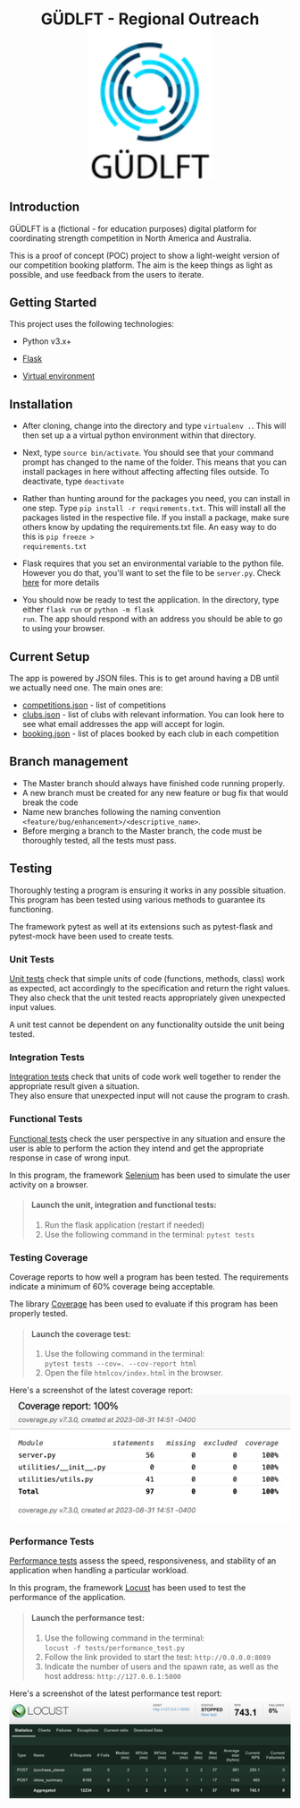 <h1 align="center">
GÜDLFT - Regional Outreach
<br/>
<img alt="GÜDLFT logo" src="img/GUDLFT_Logo.png" width="224px"/>
</h1>

## Introduction

   GÜDLFT is a (fictional - for education purposes) digital platform for coordinating strength competition in North America and Australia.<br>

   This is a proof of concept (POC) project to show a light-weight version of our competition booking platform. The aim is the keep things as light as possible, and use feedback from the users to iterate.

## Getting Started

   This project uses the following technologies:

   * Python v3.x+
   
   * [Flask](https://flask.palletsprojects.com/en/1.1.x/)
   
   * [Virtual environment](https://virtualenv.pypa.io/en/stable/installation.html)

## Installation

   - After cloning, change into the directory and type <code>virtualenv .</code>. This will then set up a a virtual python environment within that directory.
   
   - Next, type <code>source bin/activate</code>. You should see that your command prompt has changed to the name of the folder. This means that you can install packages in here without affecting affecting files outside. To deactivate, type <code>deactivate</code>

   - Rather than hunting around for the packages you need, you can install in one step. Type <code>pip install -r requirements.txt</code>. This will install all the packages listed in the respective file. If you install a package, make sure others know by updating the requirements.txt file. An easy way to do this is <code>pip freeze > requirements.txt</code>

   - Flask requires that you set an environmental variable to the python file. However you do that, you'll want to set the file to be <code>server.py</code>. Check [here](https://flask.palletsprojects.com/en/1.1.x/quickstart/#a-minimal-application) for more details

   - You should now be ready to test the application. In the directory, type either <code>flask run</code> or <code>python -m flask run</code>. The app should respond with an address you should be able to go to using your browser.

## Current Setup

   The app is powered by JSON files. This is to get around having a DB until we actually need one. The main ones are:
   
   * [competitions.json](competitions.json) - list of competitions
   * [clubs.json](clubs.json) - list of clubs with relevant information. You can look here to see what email addresses the app will accept for login.
   * [booking.json](booking.json) - list of places booked by each club in each competition


## Branch management
- The Master branch should always have finished code running properly.
- A new branch must be created for any new feature or bug fix that would break the code
- Name new branches following the naming convention `<feature/bug/enhancement>/<descriptive_name>`.
- Before merging a branch to the Master branch, the code must be thoroughly tested, all the tests must pass.

## Testing

Thoroughly testing a program is ensuring it works in any possible situation.<br>
This program has been tested using various methods to guarantee its functioning.

The framework pytest as well at its extensions such as pytest-flask and 
pytest-mock have been used to create tests.

### Unit Tests
[Unit tests](tests/unit_test.py) check that simple units of code (functions, methods, class) work as expected, 
act accordingly to the specification and return the right values.</br>
They also check that the unit tested reacts appropriately given unexpected input values.

A unit test cannot be dependent on any functionality outside the unit being tested.

### Integration Tests
[Integration tests](tests/integration_test.py) check that units of code work well together to render the appropriate 
result given a situation. </br>
They also ensure that unexpected input will not cause the program to crash.

### Functional Tests
[Functional tests](tests/functional_test/functional_test.py) check the user perspective in any situation and ensure the user is able to perform
the action they intend and get the appropriate response in case of wrong input.</br>

In this program, the framework [Selenium](https://selenium-python.readthedocs.io/index.html) has been used to simulate the user activity on a browser.

> #### Launch the unit, integration and functional tests: 
> 1. Run the flask application (restart if needed)
> 2. Use the following command in the terminal: `pytest tests`

### Testing Coverage
Coverage reports to how well a program has been tested. The requirements indicate a minimum of 
60% coverage being acceptable.

The library [Coverage](https://coverage.readthedocs.io/en/7.3.0/) has been used to evaluate if this program has been properly tested.

> #### Launch the coverage test:
> 1. Use the following command in the terminal: <br>
> `pytest tests --cov=. --cov-report html`
> 2. Open the file `htmlcov/index.html` in the browser.<br>

Here's a screenshot of the latest coverage report:
<img alt="Coverage report shows 100% coverage" src="img/Coverage_Report.png"/>

### Performance Tests
[Performance tests](tests/performance_test.py) assess the speed, responsiveness, and stability of an application when handling 
a particular workload.

In this program, the framework [Locust](https://docs.locust.io/en/stable/) has been used to test the performance of the application.

> #### Launch the performance test:
> 1. Use the following command in the terminal:<br>
`locust -f tests/performance_test.py`<br>
> 2. Follow the link provided to start the test:
> `http://0.0.0.0:8089`
> 3. Indicate the number of users and the spawn rate, as well as the host address:
> `http://127.0.0.1:5000`

Here's a screenshot of the latest performance test report:
<img alt="Locust performance test shows an aggregated average of 37 ms to realize the tasks" src="img/Locust_Performance_Test.png"/>
